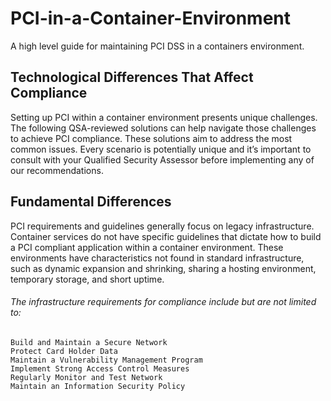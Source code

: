 # PCI-in-a-Container-Environment
A high level guide for maintaining PCI DSS in a containers environment.

## Technological Differences That Affect Compliance
Setting up PCI within a container environment presents unique challenges. The following QSA-reviewed solutions can help navigate those challenges to achieve PCI compliance. These solutions aim to address the most common issues. Every scenario is potentially unique and it’s important to consult with your Qualified Security Assessor before implementing any of our recommendations. 
## Fundamental Differences
PCI requirements and guidelines generally focus on legacy infrastructure. Container services do not have specific guidelines that dictate how to build a PCI compliant application within a container environment. These environments have characteristics not found in standard infrastructure, such as dynamic expansion and shrinking, sharing a hosting environment, temporary storage, and short uptime.
###### The infrastructure requirements for compliance include but are not limited to:
    Build and Maintain a Secure Network
    Protect Card Holder Data
    Maintain a Vulnerability Management Program
    Implement Strong Access Control Measures
    Regularly Monitor and Test Network
    Maintain an Information Security Policy
